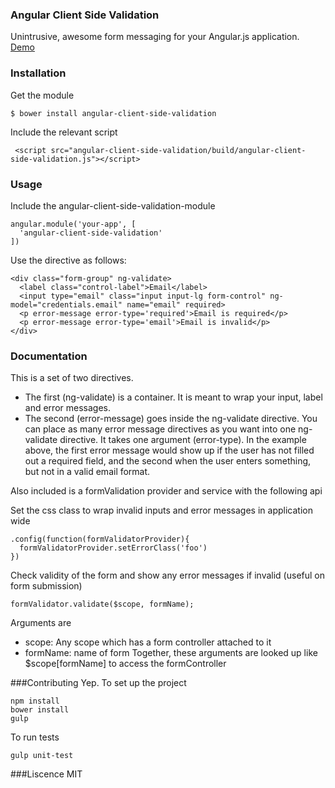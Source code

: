 ### Angular Client Side Validation

Unintrusive, awesome form messaging for your Angular.js application.
[Demo](http://plnkr.co/edit/qeRAiDuyKpaM7l6RjxmV?p=preview) 

### Installation
Get the module
```
$ bower install angular-client-side-validation
```
Include the relevant script


```
 <script src="angular-client-side-validation/build/angular-client-side-validation.js"></script>
```

### Usage
Include the angular-client-side-validation-module

```
angular.module('your-app', [    
  'angular-client-side-validation'
])
```

Use the directive as follows:

```
<div class="form-group" ng-validate>
  <label class="control-label">Email</label>
  <input type="email" class="input input-lg form-control" ng-model="credentials.email" name="email" required>
  <p error-message error-type='required'>Email is required</p>
  <p error-message error-type='email'>Email is invalid</p>
</div>
```

### Documentation 

This is a set of two directives.  

* The first (ng-validate) is a container.  It is meant to wrap your input, label and error messages.            
* The second (error-message) goes inside the ng-validate directive.  You can place as many error message directives as you want into one ng-validate directive.  It takes one argument (error-type).  In the example above, the first error message would show up if the user has not filled out a required field, and the second when the user enters something, but not in a valid email format.   

Also included is a formValidation provider and service with the following api

Set the css class to wrap invalid inputs and error messages in application wide
```
.config(function(formValidatorProvider){
  formValidatorProvider.setErrorClass('foo')
})
```

Check validity of the form and show any error messages if invalid (useful on form submission)
```
formValidator.validate($scope, formName);
```
Arguments are
* scope: Any scope which has a form controller attached to it
* formName: name of form
Together, these arguments are looked up like $scope[formName] to access the formController

###Contributing
Yep.
To set up the project
```
npm install
bower install
gulp
```

To run tests
```
gulp unit-test
```

###Liscence
MIT